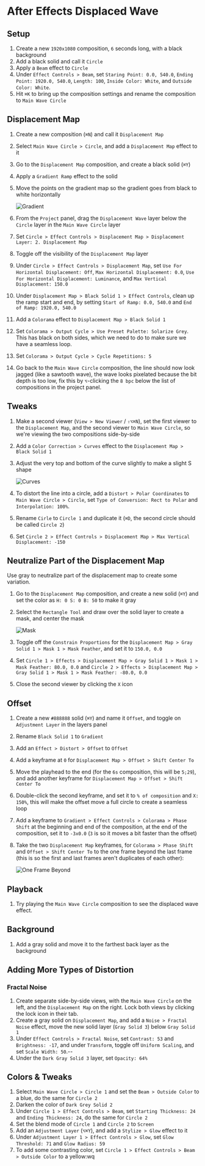 # After Effects Displaced Wave

## Setup

1. Create a new `1920x1080` composition, `6` seconds long, with a black background
2. Add a black solid and call it `Circle`
3. Apply a `Beam` effect to `Circle`
4. Under `Effect Controls > Beam`, set `Staring Point: 0.0, 540.0`, `Ending Point: 1920.0, 540.0`, `Length: 100`, `Inside Color: White`, and `Outside Color: White`.
5. Hit `⌘K` to bring up the composition settings and rename the composition to `Main Wave Circle`

## Displacement Map

1. Create a new composition (`⌘N`) and call it `Displacement Map`
2. Select `Main Wave Circle > Circle`, and add a `Displacement Map` effect to it
3. Go to the `Displacement Map` composition, and create a black solid (`⌘Y`)
4. Apply a `Gradient Ramp` effect to the solid
5. Move the points on the gradient map so the gradient goes from black to white horizontally

    ![Gradient](assets/after-effects-displacement-map-gradient.png)

6. From the `Project` panel, drag the `Displacement Wave` layer below the `Circle` layer in the `Main Wave Circle` layer
7. Set `Circle > Effect Controls > Displacement Map > Displacement Layer: 2. Displacement Map`
8. Toggle off the visibility of the `Displacement Map` layer
9. Under `Circle > Effect Controls > Displacement Map`, set `Use For Horizontal Displacement: Off`, `Max Horizontal Displacement: 0.0`, `Use For Horizontal Displacement: Luminance`, and `Max Vertical Displacement: 150.0`
10. Under `Displacement Map > Black Solid 1 > Effect Controls`, clean up the ramp start and end, by setting `Start of Ramp: 0.0, 540.0` and `End of Ramp: 1920.0, 540.0`
11. Add a `Colorama` effect to `Displacement Map > Black Solid 1`
12. Set `Colorama > Output Cycle > Use Preset Palette: Solarize Grey`. This has black on both sides, which we need to do to make sure we have a seamless loop.
13. Set `Colorama > Output Cycle > Cycle Repetitions: 5`
14. Go back to the `Main Wave Circle` composition, the line should now look jagged (like a sawtooth wave), the wave looks pixelated because the bit depth is too low, fix this by `⌥`-clicking the `8 bpc` below the list of compositions in the project panel.

## Tweaks

1. Make a second viewer (`View > New Viewer` / `⇧⌥⌘N`), set the first viewer to the `Displacement Map`, and the second viewer to `Main Wave Circle`, so we're viewing the two compositions side-by-side
2. Add a `Color Correction > Curves` effect to the `Displacement Map > Black Solid 1`
3. Adjust the very top and bottom of the curve slightly to make a slight S shape

    ![Curves](assets/after-effects-displacement-map-curves.png)

4. To distort the line into a circle, add a `Distort > Polar Coordinates` to `Main Wave Circle > Circle`, set `Type of Conversion: Rect to Polar` and `Interpolation: 100%`.
5. Rename `Cirle` to `Circle 1` and duplicate it (`⌘D`, the second circle should be called `Circle 2`)
6. Set `Circle 2 > Effect Controls > Displacement Map > Max Vertical Displacement: -150`

## Neutralize Part of the Displacement Map

Use gray to neutralize part of the displacement map to create some variation.

1. Go to the `Displacement Map` composition, and create a new solid (`⌘Y`) and set the color as `H: 0 S: 0 B: 50` to make it gray
2. Select the `Rectangle Tool` and draw over the solid layer to create a mask, and center the mask

    ![Mask](assets/after-effects-displacement-map-mask.png)

3. Toggle off the `Constrain Proportions` for the `Displacement Map > Gray Solid 1 > Mask 1 > Mask Feather`, and set it to `150.0, 0.0`
4. Set `Circle 1 > Effects > Displacement Map > Gray Solid 1 > Mask 1 > Mask Feather: 80.0, 0.0` and `Circle 2 > Effects > Displacement Map > Gray Solid 1 > Mask 1 > Mask Feather: -80.0, 0.0`
5. Close the second viewer by clicking the `X` icon

## Offset

1. Create a new `#888888` solid (`⌘Y`) and name it `Offset`, and toggle on `Adjustment Layer` in the layers panel
2. Rename `Black Solid 1` to `Gradient`
3. Add an `Effect > Distort > Offset` to `Offset`
4. Add a keyframe at `0` for `Displacement Map > Offset > Shift Center To`
5. Move the playhead to the end (for the `6s` composition, this will be `5;29`), and add another keyframe for `Displacement Map > Offset > Shift Center To`
6. Double-click the second keyframe, and set it to `% of composition` and `X: 150%`, this will make the offset move a full circle to create a seamless loop
7. Add a keyframe to `Gradient > Effect Controls > Colorama > Phase Shift` at the beginning and end of the composition, at the end of the composition, set it to `-3x0.0` (`3` is so it moves a bit faster than the offset)
8. Take the two `Displacement Map` keyframes, for `Colorama > Phase Shift` and `Offset > Shift Center To` to the one frame beyond the last frame (this is so the first and last frames aren't duplicates of each other):

    ![One Frame Beyond](assets/after-effects-displacement-map-one-frame-beyond.png)

## Playback

1. Try playing the `Main Wave Circle` composition to see the displaced wave effect.

## Background

1. Add a gray solid and move it to the farthest back layer as the background

## Adding More Types of Distortion

### Fractal Noise

1. Create separate side-by-side views, with the `Main Wave Circle` on the left, and the `Displacement Map` on the right. Lock both views by clicking the lock icon in their tab.
2. Create a gray solid on `Displacement Map`, and add a `Noise > Fractal Noise` effect, move the new solid layer (`Gray Solid 3`) below `Gray Solid 1`
3. Under `Effect Controls > Fractal Noise`, set `Contrast: 53` and `Brightness: -17`, and under `Transform`, toggle off `Uniform Scaling`, and set `Scale Width: 50`.--
4. Under the `Dark Gray Solid 3` layer, set `Opacity: 64%`

## Colors & Tweaks

1. Select `Main Wave Circle > Circle 1` and set the `Beam > Outside Color` to a blue, do the same for `Circle 2`
2. Darken the color of `Dark Grey Solid 2`
3. Under `Circle 1 > Effect Controls > Beam`, set `Starting Thickness: 24` and `Ending Thickness: 24`, do the same for `Circle 2`
4. Set the blend mode of `Circle 1` and `Circle 2` to `Screen`
5. Add an `Adjustment Layer` (`⌥⌘Y`), and add a `Stylize > Glow` effect to it
6. Under `Adjustment Layer 1 > Effect Controls > Glow`, set `Glow Threshold: 71` and `Glow Radius: 59`
7. To add some contrasting color, set `Circle 1 > Effect Controls > Beam > Outside Color` to a yellow:wq
